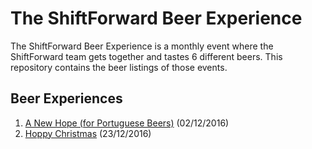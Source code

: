 # The ShiftForward Beer Experience

The ShiftForward Beer Experience is a monthly event where the ShiftForward team
gets together and tastes 6 different beers. This repository contains the beer
listings of those events.

## Beer Experiences

1. [A New Hope (for Portuguese Beers)](/1.md) (02/12/2016)
2. [Hoppy Christmas](/2.md) (23/12/2016)
